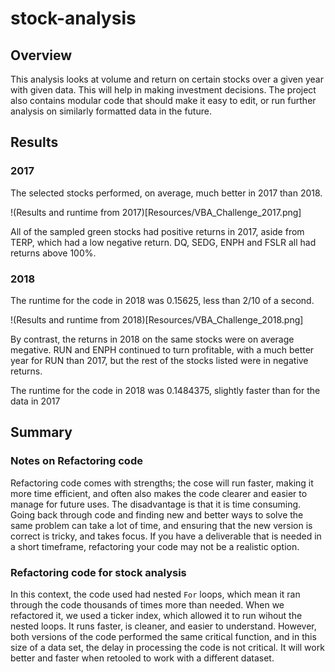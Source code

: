 # stock-analysis

## Overview

This analysis looks at volume and return on certain stocks over a given year with given data. This will help in making investment decisions. The project also contains modular code that should make it easy to edit, or run further analysis on similarly formatted data in the future. 

## Results

### 2017

The selected stocks performed, on average, much better in 2017 than 2018. 

!(Results and runtime from 2017)[Resources/VBA_Challenge_2017.png]

All of the sampled green stocks had positive returns in 2017, aside from TERP, which had a low negative return. DQ, SEDG, ENPH and FSLR all had returns above 100%. 

### 2018

The runtime for the code in 2018 was 0.15625, less than 2/10 of a second.

!(Results and runtime from 2018)[Resources/VBA_Challenge_2018.png]

By contrast, the returns in 2018 on the same stocks were on average megative. RUN and ENPH continued to turn profitable, with a much better year for RUN than 2017, but the rest of the stocks listed were in negative returns. 

The runtime for the code in 2018 was 0.1484375, slightly faster than for the data in 2017

## Summary 

### Notes on Refactoring code

Refactoring code comes with strengths; the cose will run faster, making it more time efficient, and often also makes the code clearer and easier to manage for future uses. The disadvantage is that it is time consuming. Going back through code and finding new and better ways to solve the same problem can take a lot of time, and ensuring that the new version is correct is tricky, and takes focus. If you have a deliverable that is needed in a short timeframe, refactoring your code may not be a realistic option.

### Refactoring code for stock analysis

In this context, the code used had nested `For` loops, which mean it ran through the code thousands of times more than needed. When we refactored it, we used a ticker index, which allowed it to run wihout the nested loops. It runs faster, is cleaner, and easier to understand. However, both versions of the code performed the same critical function, and in this size of a data set, the delay in processing the code is not critical. It will work better and faster when retooled to work with a different dataset.
